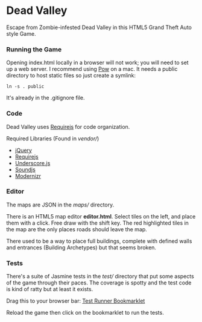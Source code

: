 Dead Valley
===========

Escape from Zombie-infested Dead Valley in this HTML5 Grand Theft Auto style Game.

### Running the Game

Opening index.html locally in a browser will not work; you will need to set up a web server. I recommend using [Pow](http://pow.cx/) on a mac. It needs a public directory to host static files so just create a symlink:
```
ln -s . public
```
It's already in the .gitignore file.

### Code

Dead Valley uses [Requirejs](http://requirejs.org/) for code organization.

Required Libraries (Found in *vendor/*)

* [jQuery](http://jquery.com/)
* [Requirejs](http://requirejs.org/)
* [Underscore.js](http://documentcloud.github.com/underscore/)
* [Soundjs](http://www.createjs.com/#!/SoundJS)
* [Modernizr](http://modernizr.com/)

### Editor

The maps are JSON in the *maps/* directory.

There is an HTML5 map editor **editor.html**.
Select tiles on the left, and place them with a click. Free draw with the shift key. The red highlighted tiles in the map are the only places roads should leave the map.

There used to be a way to place full buildings, complete with defined walls and entrances (Building Archetypes) but that seems broken.

### Tests

There's a suite of Jasmine tests in the *test/* directory that put some aspects of the game through their paces. The coverage is spotty and the test code is kind of ratty but at least it exists.

Drag this to your browser bar: <a href="javascript:$.getScript('test/runner.js');">Test Runner Bookmarklet</a>

Reload the game then click on the bookmarklet to run the tests.